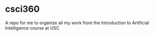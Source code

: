 # csci360
A repo for me to organize all my work from the Introduction to Artificial Intelligence course at USC

